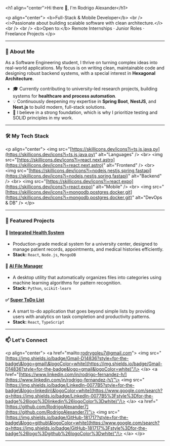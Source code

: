 \<h1 align="center"\>Hi there 👋, I'm Rodrigo Alexander\</h1\>

\<p align="center"\>
\<b\>Full-Stack & Mobile Developer\</b\>
\<br /\>
\<i\>Passionate about building scalable software with clean architecture.\</i\>
\<br /\>
\<br /\>
\<b\>Open to:\</b\> Remote Internships · Junior Roles · Freelance Projects
\</p\>

-----

### 🚀 About Me

As a Software Engineering student, I thrive on turning complex ideas into real-world applications. My focus is on writing clean, maintainable code and designing robust backend systems, with a special interest in **Hexagonal Architecture**.

  - 🎓 Currently contributing to university-led research projects, building systems for **healthcare and process automation**.
  - 💡 Continuously deepening my expertise in **Spring Boot**, **NestJS**, and **Next.js** to build modern, full-stack solutions.
  - 🧠 I believe in a strong foundation, which is why I prioritize testing and SOLID principles in my work.

-----

### 🛠️ My Tech Stack

\<p align="center"\>
\<img src="[https://skillicons.dev/icons?i=ts,js,java,py](https://skillicons.dev/icons?i=ts,js,java,py)" alt="Languages" /\>
\<br\>
\<img src="[https://skillicons.dev/icons?i=react,next,astro](https://skillicons.dev/icons?i=react,next,astro)" alt="Frontend" /\>
\<br\>
\<img src="[https://skillicons.dev/icons?i=nodejs,nestjs,spring,fastapi](https://skillicons.dev/icons?i=nodejs,nestjs,spring,fastapi)" alt="Backend" /\>
\<br\>
\<img src="[https://skillicons.dev/icons?i=react,expo](https://skillicons.dev/icons?i=react,expo)" alt="Mobile" /\>
\<br\>
\<img src="[https://skillicons.dev/icons?i=mongodb,postgres,docker,git](https://skillicons.dev/icons?i=mongodb,postgres,docker,git)" alt="DevOps & DB" /\>
\</p\>

-----

### 🧩 Featured Projects

#### 🏥 [Integrated Health System](https://github.com/RodrigoAlexander7/Sistema_Integrado_de_Salud_UNSA)

  * Production-grade medical system for a university center, designed to manage patient records, appointments, and medical histories efficiently.
  * **Stack:** `React`, `Node.js`, `MongoDB`

#### 🤖 [AI File Manager](https://github.com/RodrigoAlexander7/Automated_File_Manager)

  * A desktop utility that automatically organizes files into categories using machine learning algorithms for pattern recognition.
  * **Stack:** `Python`, `scikit-learn`

#### ✅ [Super ToDo List](https://github.com/RodrigoAlexander7/Super-ToDo-List)

  * A smart to-do application that goes beyond simple lists by providing users with analytics on task completion and productivity patterns.
  * **Stack:** `React`, `TypeScript`

-----

### 📫 Let's Connect

\<p align="center"\>
\<a href="mailto:rodrygoleu7@gmail.com"\>
\<img src="[https://img.shields.io/badge/Gmail-D14836?style=for-the-badge\&logo=gmail\&logoColor=white](https://img.shields.io/badge/Gmail-D14836?style=for-the-badge&logo=gmail&logoColor=white)"/\>
\</a\>
\<a href="[https://www.linkedin.com/in/rodrigo-fernandez-h/](https://www.linkedin.com/in/rodrigo-fernandez-h/)"\>
\<img src="[https://img.shields.io/badge/LinkedIn-0077B5?style=for-the-badge\&logo=linkedin\&logoColor=white](https://www.google.com/search?q=https://img.shields.io/badge/LinkedIn-0077B5%3Fstyle%3Dfor-the-badge%26logo%3Dlinkedin%26logoColor%3Dwhite)"/\>
\</a\>
\<a href="[https://github.com/RodrigoAlexander7](https://github.com/RodrigoAlexander7)"\>
\<img src="[https://img.shields.io/badge/GitHub-181717?style=for-the-badge\&logo=github\&logoColor=white](https://www.google.com/search?q=https://img.shields.io/badge/GitHub-181717%3Fstyle%3Dfor-the-badge%26logo%3Dgithub%26logoColor%3Dwhite)"/\>
\</a\>
\</p\>

-----
